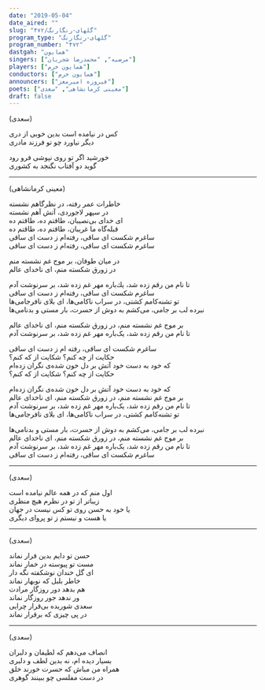 ```yaml
---
date: "2019-05-04"
date_aired: ""
slug: "گلهای-رنگارنگ/۴۷۲"
program_type: "گلهای-رنگارنگ"
program_number: "۴۷۲"
dastgah: "همایون"
singers: ["مرضیه", "محمدرضا شجریان"]
players: ["همایون خرم"]
conductors: ["همایون خرم"]
announcers: ["فیروزه امیرمعز"]
poets: ["معینی کرمانشاهی", "سعدی"]
draft: false
---
```


(سعدی)  

كس در نیامده است بدین خوبی از دری  
دیگر نیاورد چو تو فرزند مادری  

خورشید اگر تو روی نپوشی فرو رود  
گوید دو آفتاب نگنجد به كشوری  

---  

(معینی کرمانشاهی)  

خاطرات عمر رفته، در نظرگاهم نشسته  
در سپهر لاجوردی، آتش آهم نشسته  
ای خدای بی‌نصیبان، طاقتم ده، طاقتم ده  
قبله‌گاه ما غریبان، طاقتم ده، طاقتم ده  
ساغرم شكست ای ساقی، رفته‌ام ز دست ای ساقی  
ساغرم شكست ای ساقی، رفته‌ام ز دست ای ساقی  

در میان طوفان، بر موج غم نشسته منم  
در زورق شكسته منم، ای ناخدای عالم  

تا نام من رقم زده شد، یك‌باره مهر غم زده شد، بر سرنوشت آدم  
ساغرم شكست ای ساقی، رفته‌ام ز دست ای ساقی  
تو تشنه‌كامم كشتی، در سراب ناكامی‌ها، ای بلای نافرجامی‌ها  
نبرده لب بر جامی، می‌كشم به دوش از حسرت، بار مستی و بدنامی‌ها  

بر موج غم نشسته منم، در زورق شكسته منم، ای ناخدای عالم  
تا نام من رقم زده شد، یک‌باره مهر غم زده شد، بر سرنوشت آدم  

ساغرم شكست ای ساقی، رفته ام ز دست ای ساقی  
حكایت از چه كنم؟ شكایت از كه كنم؟  
كه خود به دست خود آتش بر دل خون شده‌ی نگران زده‌ام  
حكایت از چه كنم؟ شكایت از كه كنم؟  

كه خود به دست خود آتش بر دل خون شده‌ی نگران زده‌ام  
بر موج غم نشسته منم، در زورق شكسته منم، ای ناخدای عالم  
تا نام من رقم زده شد، یک‌باره مهر غم زده شد، بر سرنوشت آدم  
تو تشنه‌كامم كشتی، در سراب ناكامی‌ها، ای بلای نافرجامی‌ها  

نبرده لب بر جامی، می‌كشم به دوش از حسرت، بار مستی و بدنامی‌ها  
بر موج غم نشسته منم، در زورق شكسته منم، ای ناخدای عالم  
تا نام من رقم زده شد، یک‌باره مهر غم زده شد، بر سرنوشت آدم  
ساغرم شكست ای ساقی، رفته‌ام ز دست ای ساقی  

---  

(سعدی)  

اول منم كه در همه عالم نیامده است  
زیباتر از تو در نظرم هیچ منظری  
یا خود به حسن روی تو كس نیست در جهان  
یا هست و نیستم ز تو پروای دیگری  

---  

(سعدی)  

حسن تو دایم بدین قرار نماند  
مست تو پیوسته در خمار نماند  
ای گل خندان نوشكفته نگه دار  
خاطر بلبل كه نوبهار نماند  
هم بدهد دور روزگار مرادت  
ور ندهد جور روزگار نماند  
سعدی شوریده بی‌قرار چرایی  
در پی چیزی كه برقرار نماند  

---  

(سعدی)  

انصاف می‌دهم كه لطیفان و دلبران  
بسیار دیده ام، نه بدین لطف و دلبری  
همراه من مباش كه حسرت خورند خلق  
در دست مفلسی چو ببینند گوهری  
